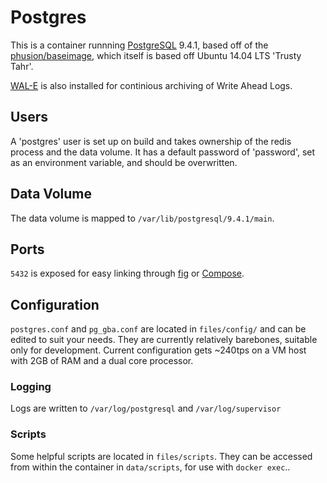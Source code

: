 # Postgres

This is a container runnning [PostgreSQL](http://www.postgresql.org/) 9.4.1, based off
of the
[phusion/baseimage](https://registry.hub.docker.com/u/phusion/baseimage/), which itself is based off Ubuntu 14.04 LTS 'Trusty Tahr'.

[WAL-E](https://github.com/wal-e/wal-e) is also installed for continious
archiving of Write Ahead Logs.

## Users

A 'postgres' user is set up on build and takes ownership of the redis
process and the data volume. It has a default password of 'password',
set as an environment variable, and should be overwritten.

## Data Volume

The data volume is mapped to `/var/lib/postgresql/9.4.1/main`.

## Ports

`5432` is exposed for easy linking through [fig](http://www.fig.sh/) or
[Compose](https://docs.docker.com/compose/).

## Configuration

`postgres.conf` and `pg_gba.conf` are located in `files/config/` and can be edited to suit your
needs. They are currently relatively barebones, suitable only for
development. Current configuration gets ~240tps on a VM host with 2GB of
RAM and a dual core processor.

### Logging

Logs are written to `/var/log/postgresql` and `/var/log/supervisor`

### Scripts

Some helpful scripts are located in `files/scripts`. They can be
accessed from within the container in `data/scripts`, for use with
`docker exec`..
